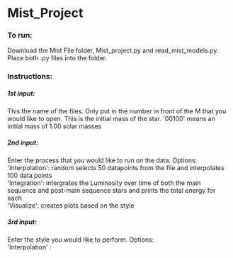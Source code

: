 # Mist_Project

### To run:
Download the Mist File folder, Mist_project.py and read_mist_models.py. Place both .py files into the folder. 

### Instructions:
##### 1st input: 
This the name of the files. Only put in the number in front of the M that you would like to open. This is the initial mass of the star. '00100' means an initial mass of 1.00 solar masses
##### 2nd input: 
Enter the process that you would like to run on the data. Options:\
'Interpolation': random selects 50 datapoints from the file and interpolates 100 data points\
'Integration': intergrates the Luminosity over time of both the main sequence and post-main sequence stars and prints the total energy for each\
'Visualize': creates plots based on the style
##### 3rd input:
Enter the style you would like to perform. Options:\
'Interpolation' : 
